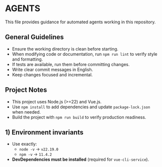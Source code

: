 # AGENTS

This file provides guidance for automated agents working in this repository.

## General Guidelines
- Ensure the working directory is clean before starting.
- When modifying code or documentation, run `npm run lint` to verify style and formatting.
- If tests are available, run them before committing changes.
- Write clear commit messages in English.
- Keep changes focused and incremental.

## Project Notes
- This project uses Node.js (>=22) and Vue.js.
- Use `npm install` to add dependencies and update `package-lock.json` when needed.
- Build the project with `npm run build` to verify production readiness.

## 1) Environment invariants

- Use exactly:
  - `node -v` → `v22.19.0`
  - `npm -v` → `11.4.2`
- **DevDependencies must be installed** (required for `vue-cli-service`).
